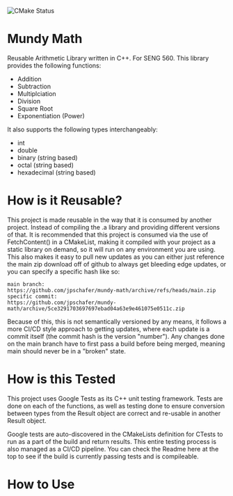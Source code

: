 ![CMake Status](https://github.com/jpschafer/mundy-math/actions/workflows/cmake.yml/badge.svg)


# Mundy Math
Reusable Arithmetic Library written in C++. For SENG 560. This library provides the following functions:

- Addition
- Subtraction
- Multiplciation
- Division
- Square Root
- Exponentiation (Power)

It also supports the following types interchangeably:

- int
- double
- binary (string based)
- octal (string based)
- hexadecimal (string based)

# How is it Reusable?
This project is made reusable in the way that it is consumed by another project. Instead of compiling the .a library and providing different versions of that. It is recommended that this project is consumed via the use of FetchContent() in a CMakeList, making it compiled with your project as a static library on demand, so it will run on any environment you are using. This also makes it easy to pull new updates as you can either just reference the main zip download off of github to always get bleeding edge updates, or you can specify a specific hash like so:

```
main branch:
https://github.com/jpschafer/mundy-math/archive/refs/heads/main.zip
specific commit:
https://github.com/jpschafer/mundy-math/archive/5ce3291703697697ebad04a63e9e461075e0511c.zip
```

Because of this, this is not semantically versioned by any means, it follows a more CI/CD style approach to getting updates, where each update is a commit itself (the commit hash is the version "number"). Any changes done on the main branch have to first pass a build before being merged, meaning main should never be in a "broken" state. 

# How is this Tested
This project uses Google Tests as its C++ unit testing framework. Tests are done on each of the functions, as well as testing done to ensure conversion between types from the Result object are correct and re-usable in another Result object. 

Google tests are auto-discovered in the CMakeLists definition for CTests to run as a part of the build and return results. This entire testing process is also managed as a CI/CD pipeline. You can check the Readme here at the top to see if the build is currently passing tests and is compileable. 

# How to Use
